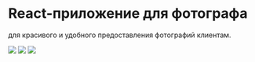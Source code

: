 # React-приложение для фотографа
для красивого и удобного предоставления фотографий клиентам.

<img src="https://sun9-56.userapi.com/impg/ISwDX59RwkIlyvp3KdgI_a3s6ptfJc3LXaqaPg/YUCy_8BRFac.jpg?size=1323x760&quality=96&sign=a65c5b31ea77962ff6ae781e27de3cc4&type=album" /> <img src='https://sun9-65.userapi.com/impg/Psfu0gZb9MkhcGfta_od9vbSwt-pmE3WyesStA/NTMxKinidw8.jpg?size=1920x1004&quality=96&sign=973ba6ddd6f7cd75e56afd64576e69c9&type=album' /> <img src='https://sun9-14.userapi.com/impg/D0xlHv9R1n4IEhEqw8V3b_BDLCAwqTXeQF3IYw/lAsXT8nUf58.jpg?size=1903x1010&quality=96&sign=26f3470bde2d46142ca5df45c99aadfb&type=album' />
